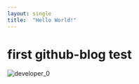 ```yaml
---
layout: single
title:  "Hello World!"
---
```


# first github-blog test

![developer_0](https://github.com/user-attachments/assets/01212f98-b5d3-4ad6-ab5b-2ab902c7f686)
